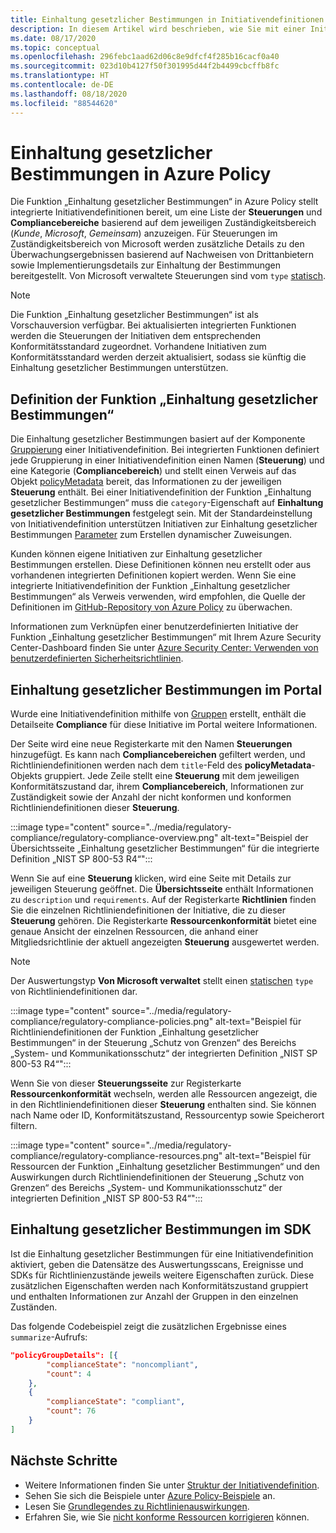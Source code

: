 ```yaml
---
title: Einhaltung gesetzlicher Bestimmungen in Initiativendefinitionen
description: In diesem Artikel wird beschrieben, wie Sie mit einer Initiativendefinition Richtlinien nach gesetzlichen Bereichen (wie z. B. Zugriffssteuerung, Konfigurationsverwaltung usw.) gruppieren können.
ms.date: 08/17/2020
ms.topic: conceptual
ms.openlocfilehash: 296febc1aad62d06c8e9dfcf4f285b16cacf0a40
ms.sourcegitcommit: 023d10b4127f50f301995d44f2b4499cbcffb8fc
ms.translationtype: HT
ms.contentlocale: de-DE
ms.lasthandoff: 08/18/2020
ms.locfileid: "88544620"
---
```

# <a name="regulatory-compliance-in-azure-policy"></a>Einhaltung gesetzlicher Bestimmungen in Azure Policy

Die Funktion „Einhaltung gesetzlicher Bestimmungen“ in Azure Policy stellt integrierte Initiativendefinitionen bereit, um eine Liste der **Steuerungen** und **Compliancebereiche** basierend auf dem jeweiligen Zuständigkeitsbereich (_Kunde_, _Microsoft_, _Gemeinsam_) anzuzeigen.
Für Steuerungen im Zuständigkeitsbereich von Microsoft werden zusätzliche Details zu den Überwachungsergebnissen basierend auf Nachweisen von Drittanbietern sowie Implementierungsdetails zur Einhaltung der Bestimmungen bereitgestellt.
Von Microsoft verwaltete Steuerungen sind vom `type` [statisch](./definition-structure.md#type).

> [!NOTE]
> Die Funktion „Einhaltung gesetzlicher Bestimmungen“ ist als Vorschauversion verfügbar. Bei aktualisierten integrierten Funktionen werden die Steuerungen der Initiativen dem entsprechenden Konformitätsstandard zugeordnet. Vorhandene Initiativen zum Konformitätsstandard werden derzeit aktualisiert, sodass sie künftig die Einhaltung gesetzlicher Bestimmungen unterstützen.

## <a name="regulatory-compliance-defined"></a>Definition der Funktion „Einhaltung gesetzlicher Bestimmungen“

Die Einhaltung gesetzlicher Bestimmungen basiert auf der Komponente [Gruppierung](./initiative-definition-structure.md#policy-definition-groups) einer Initiativendefinition. Bei integrierten Funktionen definiert jede Gruppierung in einer Initiativendefinition einen Namen (**Steuerung**) und eine Kategorie (**Compliancebereich**) und stellt einen Verweis auf das Objekt [policyMetadata](./initiative-definition-structure.md#metadata-objects) bereit, das Informationen zu der jeweiligen **Steuerung** enthält. Bei einer Initiativendefinition der Funktion „Einhaltung gesetzlicher Bestimmungen“ muss die `category`-Eigenschaft auf **Einhaltung gesetzlicher Bestimmungen** festgelegt sein. Mit der Standardeinstellung von Initiativendefinition unterstützen Initiativen zur Einhaltung gesetzlicher Bestimmungen [Parameter](./initiative-definition-structure.md#parameters) zum Erstellen dynamischer Zuweisungen.

Kunden können eigene Initiativen zur Einhaltung gesetzlicher Bestimmungen erstellen. Diese Definitionen können neu erstellt oder aus vorhandenen integrierten Definitionen kopiert werden. Wenn Sie eine integrierte Initiativendefinition der Funktion „Einhaltung gesetzlicher Bestimmungen“ als Verweis verwenden, wird empfohlen, die Quelle der Definitionen im [GitHub-Repository von Azure Policy](https://github.com/Azure/azure-policy/tree/master/built-in-policies/policySetDefinitions/Regulatory%20Compliance) zu überwachen.

Informationen zum Verknüpfen einer benutzerdefinierten Initiative der Funktion „Einhaltung gesetzlicher Bestimmungen“ mit Ihrem Azure Security Center-Dashboard finden Sie unter [Azure Security Center: Verwenden von benutzerdefinierten Sicherheitsrichtlinien](../../../security-center/custom-security-policies.md).

## <a name="regulatory-compliance-in-portal"></a>Einhaltung gesetzlicher Bestimmungen im Portal

Wurde eine Initiativendefinition mithilfe von [Gruppen](./initiative-definition-structure.md#policy-definition-groups) erstellt, enthält die Detailseite **Compliance** für diese Initiative im Portal weitere Informationen. 

Der Seite wird eine neue Registerkarte mit den Namen **Steuerungen** hinzugefügt. Es kann nach **Compliancebereichen** gefiltert werden, und Richtliniendefinitionen werden nach dem `title`-Feld des **policyMetadata**-Objekts gruppiert. Jede Zeile stellt eine **Steuerung** mit dem jeweiligen Konformitätszustand dar, ihrem **Compliancebereich**, Informationen zur Zuständigkeit sowie der Anzahl der nicht konformen und konformen Richtliniendefinitionen dieser **Steuerung**.

:::image type="content" source="../media/regulatory-compliance/regulatory-compliance-overview.png" alt-text="Beispiel der Übersichtsseite „Einhaltung gesetzlicher Bestimmungen“ für die integrierte Definition „NIST SP 800-53 R4“":::

Wenn Sie auf eine **Steuerung** klicken, wird eine Seite mit Details zur jeweiligen Steuerung geöffnet. Die **Übersichtsseite** enthält Informationen zu `description` und `requirements`. Auf der Registerkarte **Richtlinien** finden Sie die einzelnen Richtliniendefinitionen der Initiative, die zu dieser **Steuerung** gehören. Die Registerkarte **Ressourcenkonformität** bietet eine genaue Ansicht der einzelnen Ressourcen, die anhand einer Mitgliedsrichtlinie der aktuell angezeigten **Steuerung** ausgewertet werden.

> [!NOTE]
> Der Auswertungstyp **Von Microsoft verwaltet** stellt einen [statischen](./definition-structure.md#type) `type` von Richtliniendefinitionen dar.

:::image type="content" source="../media/regulatory-compliance/regulatory-compliance-policies.png" alt-text="Beispiel für Richtliniendefinitionen der Funktion „Einhaltung gesetzlicher Bestimmungen“ in der Steuerung „Schutz von Grenzen“ des Bereichs „System- und Kommunikationsschutz“ der integrierten Definition „NIST SP 800-53 R4“":::

Wenn Sie von dieser **Steuerungsseite** zur Registerkarte **Ressourcenkonformität** wechseln, werden alle Ressourcen angezeigt, die in den Richtliniendefinitionen dieser **Steuerung** enthalten sind. Sie können nach Name oder ID, Konformitätszustand, Ressourcentyp sowie Speicherort filtern.

:::image type="content" source="../media/regulatory-compliance/regulatory-compliance-resources.png" alt-text="Beispiel für Ressourcen der Funktion „Einhaltung gesetzlicher Bestimmungen“ und den Auswirkungen durch Richtliniendefinitionen der Steuerung „Schutz von Grenzen“ des Bereichs „System- und Kommunikationsschutz“ der integrierten Definition „NIST SP 800-53 R4“":::

## <a name="regulatory-compliance-in-sdk"></a>Einhaltung gesetzlicher Bestimmungen im SDK

Ist die Einhaltung gesetzlicher Bestimmungen für eine Initiativendefinition aktiviert, geben die Datensätze des Auswertungsscans, Ereignisse und SDKs für Richtlinienzustände jeweils weitere Eigenschaften zurück. Diese zusätzlichen Eigenschaften werden nach Konformitätszustand gruppiert und enthalten Informationen zur Anzahl der Gruppen in den einzelnen Zuständen.

Das folgende Codebeispiel zeigt die zusätzlichen Ergebnisse eines `summarize`-Aufrufs:

```json
"policyGroupDetails": [{
        "complianceState": "noncompliant",
        "count": 4
    },
    {
        "complianceState": "compliant",
        "count": 76
    }
]
```

## <a name="next-steps"></a>Nächste Schritte

- Weitere Informationen finden Sie unter [Struktur der Initiativendefinition](./initiative-definition-structure.md).
- Sehen Sie sich die Beispiele unter [Azure Policy-Beispiele](../samples/index.md) an.
- Lesen Sie [Grundlegendes zu Richtlinienauswirkungen](./effects.md).
- Erfahren Sie, wie Sie [nicht konforme Ressourcen korrigieren](../how-to/remediate-resources.md) können.
